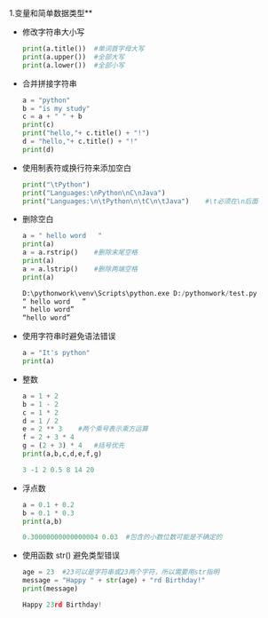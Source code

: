 1.变量和简单数据类型**

- 修改字符串大小写

  ```python
  print(a.title())	#单词首字母大写
  print(a.upper())	#全部大写
  print(a.lower())	#全部小写
  ```

- 合并拼接字符串

  ```python
  a = "python"
  b = "is my study"
  c = a + " " + b
  print(c)
  print("hello,"+ c.title() + "!")
  d = "hello,"+ c.title() + "!"
  print(d)
  ```

- 使用制表符或换行符来添加空白

  ```python
  print("\tPython")
  print("Languages:\nPython\nC\nJava")
  print("Languages:\n\tPython\n\tC\n\tJava")	#\t必须在\n后面
  ```

- 删除空白

  ```python
  a = " hello word   "
  print(a)
  a = a.rstrip()	#删除末尾空格
  print(a)
  a = a.lstrip()	#删除两端空格
  print(a)
  
  D:\pythonwork\venv\Scripts\python.exe D:/pythonwork/test.py
  “ hello word   ”
  “ hello word”
  “hello word”
  ```

- 使用字符串时避免语法错误

  ```python
  a = "It's python"
  print(a)
  ```

- 整数

  ```python
  a = 1 + 2
  b = 1 - 2
  c = 1 * 2
  d = 1 / 2
  e = 2 ** 3	#两个乘号表示乘方运算
  f = 2 + 3 * 4
  g = (2 + 3) * 4	#括号优先
  print(a,b,c,d,e,f,g)
  
  3 -1 2 0.5 8 14 20
  ```

- 浮点数

  ```python
  a = 0.1 + 0.2
  b = 0.1 * 0.3
  print(a,b)
  
  0.30000000000000004 0.03	#包含的小数位数可能是不确定的
  ```

- 使用函数 str()  避免类型错误

  ```python
  age = 23	#23可以是字符串或23两个字符，所以需要用str指明
  message = "Happy " + str(age) + "rd Birthday!"
  print(message)
  
  Happy 23rd Birthday!
  ```
